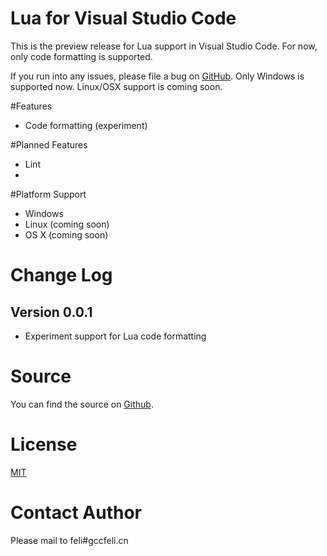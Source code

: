 # Lua for Visual Studio Code
This is the preview release for Lua support in Visual Studio Code. For now, only code formatting is supported.

If you run into any issues, please file a bug on [GitHub](https://github.com/gccfeli/vscode-lua/issues).
Only Windows is supported now. Linux/OSX support is coming soon. 

#Features
* Code formatting (experiment)

#Planned Features
* Lint
*

#Platform Support
* Windows
* Linux (coming soon)
* OS X (coming soon)

# Change Log

## Version 0.0.1
* Experiment support for Lua code formatting

# Source
You can find the source on [Github](https://github.com/gccfeli/vscode-lua).
                
# License
[MIT](https://raw.githubusercontent.com/GCCFeli/vscode-lua/master/LICENSE)

# Contact Author
Please mail to feli#gccfeli.cn
